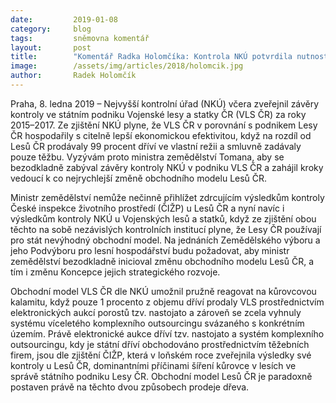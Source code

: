 ```yaml
---
date:         2019-01-08
category:     blog
tags:         sněmovna komentář
layout:       post
title:        "Komentář Radka Holomčíka: Kontrola NKÚ potvrdila nutnost urychleně změnit obchodní model Lesů ČR"
image:        /assets/img/articles/2018/holomcik.jpg 
author:       Radek Holomčík
---
```



Praha, 8. ledna 2019 – Nejvyšší kontrolní úřad (NKÚ) včera zveřejnil závěry kontroly ve státním podniku Vojenské lesy a statky ČR (VLS ČR) za roky 2015–2017. Ze zjištění NKÚ plyne, že VLS ČR v porovnání s podnikem Lesy ČR hospodařily s citelně lepší ekonomickou efektivitou, když na rozdíl od Lesů ČR prodávaly 99 procent dříví ve vlastní režii a smluvně zadávaly pouze těžbu. Vyzývám proto ministra zemědělství Tomana, aby se bezodkladně zabýval závěry kontroly NKÚ v podniku VLS ČR a zahájil kroky vedoucí k co nejrychlejší změně obchodního modelu Lesů ČR. 

Ministr zemědělství nemůže nečinně přihlížet zdrcujícím výsledkům kontroly České inspekce životního prostředí (ČIŽP) u Lesů ČR a nyní navíc i výsledkům kontroly NKÚ u Vojenských lesů a statků, když ze zjištění obou těchto na sobě nezávislých kontrolních institucí plyne, že Lesy ČR používají pro stát nevýhodný obchodní model. Na jednáních Zemědělského výboru a jeho Podvýboru pro lesní hospodářství budu požadovat, aby ministr zemědělství bezodkladně inicioval změnu obchodního modelu Lesů ČR,  a tím i změnu Koncepce jejich strategického rozvoje.

Obchodní model VLS ČR dle NKÚ umožnil pružně reagovat na kůrovcovou kalamitu, když pouze 1 procento z objemu dříví prodaly VLS prostřednictvím elektronických aukcí porostů tzv. nastojato a zároveň se zcela vyhnuly systému víceletého komplexního outsourcingu svázaného s konkrétním územím. Právě elektronické aukce dříví tzv. nastojato a systém komplexního outsourcingu, kdy je státní dříví obchodováno prostřednictvím těžebních firem, jsou dle zjištění ČIŽP, která v loňském roce zveřejnila výsledky své kontroly u Lesů ČR,  dominantními příčinami šíření kůrovce v lesích ve správě státního podniku Lesy ČR. Obchodní model Lesů ČR je paradoxně postaven právě na těchto dvou způsobech prodeje dřeva. 

